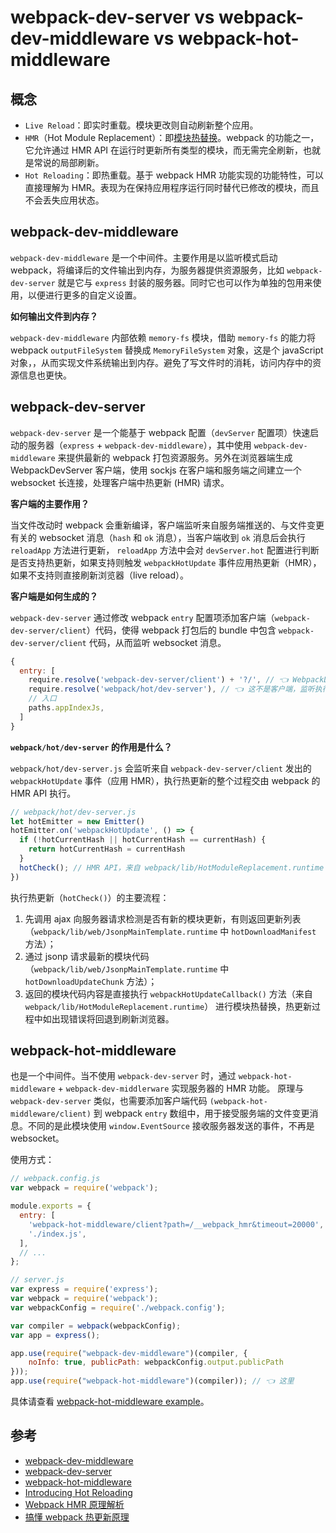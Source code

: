 webpack-dev-server vs webpack-dev-middleware vs webpack-hot-middleware
======

## 概念

- `Live Reload`：即实时重载。模块更改则自动刷新整个应用。
- `HMR`（Hot Module Replacement）：即[模块热替换](https://webpack.docschina.org/guides/hot-module-replacement/)。webpack 的功能之一，它允许通过 HMR API 在运行时更新所有类型的模块，而无需完全刷新，也就是常说的局部刷新。
- `Hot Reloading`：即热重载。基于 webpack HMR 功能实现的功能特性，可以直接理解为 HMR。表现为在保持应用程序运行同时替代已修改的模块，而且不会丢失应用状态。

## webpack-dev-middleware

`webpack-dev-middleware` 是一个中间件。主要作用是以监听模式启动 webpack，将编译后的文件输出到内存，为服务器提供资源服务，比如 `webpack-dev-server` 就是它与 `express` 封装的服务器。同时它也可以作为单独的包用来使用，以便进行更多的自定义设置。

**如何输出文件到内存？**

`webpack-dev-middleware` 内部依赖 `memory-fs` 模块，借助 `memory-fs` 的能力将 webpack `outputFileSystem` 替换成 `MemoryFileSystem` 对象，这是个 javaScript 对象，，从而实现文件系统输出到内存。避免了写文件时的消耗，访问内存中的资源信息也更快。

## webpack-dev-server

`webpack-dev-server` 是一个能基于 webpack 配置（`devServer` 配置项）快速启动的服务器（`express` + `webpack-dev-middleware`），其中使用 `webpack-dev-middleware` 来提供最新的 webpack 打包资源服务。另外在浏览器端生成 WebpackDevServer 客户端，使用 sockjs 在客户端和服务端之间建立一个 websocket 长连接，处理客户端中热更新 (HMR) 请求。

**客户端的主要作用？**

当文件改动时 webpack 会重新编译，客户端监听来自服务端推送的、与文件变更有关的 websocket 消息（`hash` 和 `ok` 消息），当客户端收到 `ok` 消息后会执行 `reloadApp` 方法进行更新，
`reloadApp` 方法中会对 `devServer.hot` 配置进行判断是否支持热更新，如果支持则触发 `webpackHotUpdate` 事件应用热更新（HMR），如果不支持则直接刷新浏览器（live reload）。

**客户端是如何生成的？**

`webpack-dev-server` 通过修改 webpack `entry` 配置项添加客户端（`webpack-dev-server/client`）代码，使得 webpack 打包后的 bundle 中包含 `webpack-dev-server/client` 代码，从而监听 websocket 消息。

``` js
{
  entry: [
    require.resolve('webpack-dev-server/client') + '?/', // 👈 WebpackDevServer 客户端
    require.resolve('webpack/hot/dev-server'), // 👈 这不是客户端，监听执行热更新的事件
    // 入口
    paths.appIndexJs,
  ]
}
```

**`webpack/hot/dev-server` 的作用是什么？**

`webpack/hot/dev-server.js` 会监听来自 `webpack-dev-server/client` 发出的 `webpackHotUpdate` 事件（应用 HMR），执行热更新的整个过程交由 webpack 的 HMR API 执行。

``` js
// webpack/hot/dev-server.js
let hotEmitter = new Emitter()
hotEmitter.on('webpackHotUpdate', () => {
  if (!hotCurrentHash || hotCurrentHash == currentHash) {
    return hotCurrentHash = currentHash
  }
  hotCheck(); // HMR API，来自 webpack/lib/HotModuleReplacement.runtime
})
```

执行热更新（`hotCheck()`）的主要流程：
1. 先调用 ajax 向服务器请求检测是否有新的模块更新，有则返回更新列表（`webpack/lib/web/JsonpMainTemplate.runtime` 中 `hotDownloadManifest` 方法）；
2. 通过 jsonp 请求最新的模块代码（`webpack/lib/web/JsonpMainTemplate.runtime` 中 `hotDownloadUpdateChunk` 方法）；
3. 返回的模块代码内容是直接执行 `webpackHotUpdateCallback()` 方法（来自 `webpack/lib/HotModuleReplacement.runtime`） 进行模块热替换，热更新过程中如出现错误将回退到刷新浏览器。

## webpack-hot-middleware

也是一个中间件。当不使用 `webpack-dev-server` 时，通过 `webpack-hot-middleware` + `webpack-dev-middlerware` 实现服务器的 HMR 功能。
原理与 `webpack-dev-server` 类似，也需要添加客户端代码 `(webpack-hot-middleware/client)` 到 webpack `entry` 数组中，用于接受服务端的文件变更消息。不同的是此模块使用 `window.EventSource` 接收服务器发送的事件，不再是 websocket。

使用方式：

``` js
// webpack.config.js
var webpack = require('webpack');

module.exports = {
  entry: [
    'webpack-hot-middleware/client?path=/__webpack_hmr&timeout=20000',
    './index.js',
  ],
  // ...
};
```

``` js
// server.js
var express = require('express');
var webpack = require('webpack');
var webpackConfig = require('./webpack.config');

var compiler = webpack(webpackConfig);
var app = express();

app.use(require("webpack-dev-middleware")(compiler, {
    noInfo: true, publicPath: webpackConfig.output.publicPath
}));
app.use(require("webpack-hot-middleware")(compiler)); // 👈 这里
```

具体请查看 [webpack-hot-middleware example](https://github.com/webpack-contrib/webpack-hot-middleware/tree/master/example)。

## 参考

- [webpack-dev-middleware](https://github.com/webpack/webpack-dev-middleware)
- [webpack-dev-server](https://github.com/webpack/webpack-dev-server)
- [webpack-hot-middleware](https://github.com/webpack-contrib/webpack-hot-middleware)
- [Introducing Hot Reloading](https://reactnative.dev/blog/2016/03/24/introducing-hot-reloading)
- [Webpack HMR 原理解析](https://zhuanlan.zhihu.com/p/30669007)
- [搞懂 webpack 热更新原理](https://github.com/careteenL/webpack-hmr)
